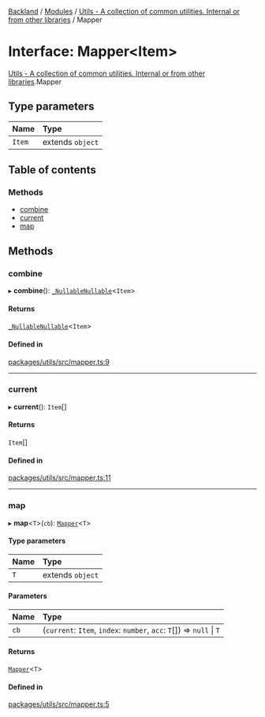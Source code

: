 [Backland](../README.md) / [Modules](../modules.md) / [Utils - A collection of common utilities. Internal or from other libraries](../modules/Utils___A_collection_of_common_utilities__Internal_or_from_other_libraries.md) / Mapper

# Interface: Mapper<Item\>

[Utils - A collection of common utilities. Internal or from other libraries](../modules/Utils___A_collection_of_common_utilities__Internal_or_from_other_libraries.md).Mapper

## Type parameters

| Name | Type |
| :------ | :------ |
| `Item` | extends `object` |

## Table of contents

### Methods

- [combine](Utils___A_collection_of_common_utilities__Internal_or_from_other_libraries.Mapper.md#combine)
- [current](Utils___A_collection_of_common_utilities__Internal_or_from_other_libraries.Mapper.md#current)
- [map](Utils___A_collection_of_common_utilities__Internal_or_from_other_libraries.Mapper.md#map)

## Methods

### combine

▸ **combine**(): [`_NullableNullable`](../modules/Utils___A_collection_of_common_utilities__Internal_or_from_other_libraries.md#_nullablenullable)<`Item`\>

#### Returns

[`_NullableNullable`](../modules/Utils___A_collection_of_common_utilities__Internal_or_from_other_libraries.md#_nullablenullable)<`Item`\>

#### Defined in

[packages/utils/src/mapper.ts:9](https://github.com/antoniopresto/darch/blob/c5cd1c8/packages/utils/src/mapper.ts#L9)

___

### current

▸ **current**(): `Item`[]

#### Returns

`Item`[]

#### Defined in

[packages/utils/src/mapper.ts:11](https://github.com/antoniopresto/darch/blob/c5cd1c8/packages/utils/src/mapper.ts#L11)

___

### map

▸ **map**<`T`\>(`cb`): [`Mapper`](Utils___A_collection_of_common_utilities__Internal_or_from_other_libraries.Mapper.md)<`T`\>

#### Type parameters

| Name | Type |
| :------ | :------ |
| `T` | extends `object` |

#### Parameters

| Name | Type |
| :------ | :------ |
| `cb` | (`current`: `Item`, `index`: `number`, `acc`: `T`[]) => ``null`` \| `T` |

#### Returns

[`Mapper`](Utils___A_collection_of_common_utilities__Internal_or_from_other_libraries.Mapper.md)<`T`\>

#### Defined in

[packages/utils/src/mapper.ts:5](https://github.com/antoniopresto/darch/blob/c5cd1c8/packages/utils/src/mapper.ts#L5)
